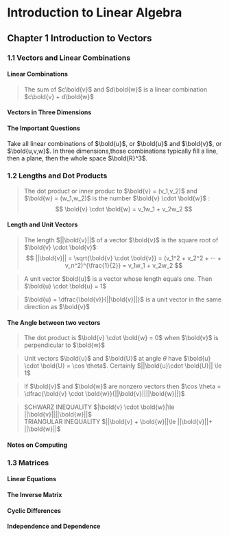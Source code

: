 # Introduction to Linear Algebra
## Chapter 1 Introduction to Vectors
### 1.1 Vectors and Linear Combinations
#### Linear Combinations
> The sum of $c\bold{v}$ and $d\bold{w}$ is a linear combination $c\bold{v} + d\bold{w}$
#### Vectors in Three Dimensions
#### The Important Questions
Take all linear combinations of $\bold{u}$, or $\bold{u}$ and $\bold{v}$, or $\bold{u,v,w}$. In three dimensions,those combinations typically fill a line, then a plane, then the whole space $\bold{R}^3$. 
### 1.2 Lengths and Dot Products
>The dot product or inner produc to $\bold{v} = (v_1,v_2)$ and $\bold{w} = (w_1,w_2)$ is the number $\bold{v} \cdot \bold{w}$ : 
> $$
> \bold{v} \cdot \bold{w} = v_1w_1 + v_2w_2
> $$
#### Length and Unit Vectors
> The length $||\bold{v}||$ of a vector $\bold{v}$ is the square root of $\bold{v} \cdot \bold{v}$: 
> $$
> ||\bold{v}||  = \sqrt{\bold{v} \cdot \bold{v}} = (v_1^2 + v_2^2 + ··· + v_n^2)^{\frac{1}{2}} = v_1w_1 + v_2w_2
> $$

> A unit vector \$bold{u}$ is a vector whose length equals one. Then $\bold{u} \cdot \bold{u} = 1$ 

> $\bold{u} = \dfrac{\bold{v}}{||\bold{v}||}$ is a unit vector in the same direction as $\bold{v}$
#### The Angle between two vectors
> The dot product is $\bold{v} \cdot \bold{w} = 0$ when $\bold{v}$ is perpendicular to $\bold{w}$

> Unit vectors $\bold{u}$ and $\bold{U}$ at angle $\theta$ have $\bold{u} \cdot \bold{U} = \cos \theta$. Certainly $||\bold{u}\cdot \bold{U}|| \le 1$

> If $\bold{v}$ and $\bold{w}$ are nonzero vectors then $\cos \theta = \dfrac{\bold{v} \cdot \bold{w}}{||\bold{v}||||\bold{w}||}$

> SCHWARZ INEQUALITY $|\bold{v} \cdot \bold{w}|\le ||\bold{v}||||\bold{w}||$   
> TRIANGULAR INEQUALITY $||\bold{v} + \bold{w}||\le ||\bold{v}||+ ||\bold{w}||$  
#### Notes on Computing
### 1.3 Matrices
#### Linear Equations
#### The Inverse Matrix
#### Cyclic Differences
#### Independence and Dependence
